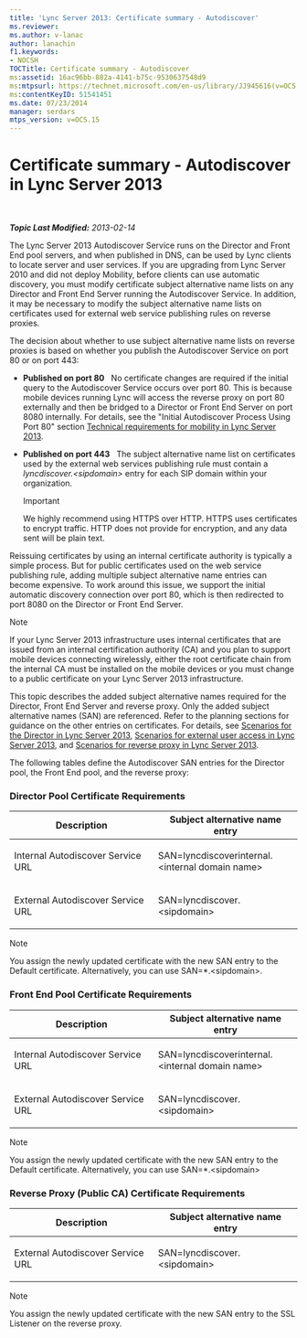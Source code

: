 ```yaml
---
title: 'Lync Server 2013: Certificate summary - Autodiscover'
ms.reviewer: 
ms.author: v-lanac
author: lanachin
f1.keywords:
- NOCSH
TOCTitle: Certificate summary - Autodiscover
ms:assetid: 16ac96bb-882a-4141-b75c-9530637548d9
ms:mtpsurl: https://technet.microsoft.com/en-us/library/JJ945616(v=OCS.15)
ms:contentKeyID: 51541451
ms.date: 07/23/2014
manager: serdars
mtps_version: v=OCS.15
---
```


<div data-xmlns="http://www.w3.org/1999/xhtml">

<div class="topic" data-xmlns="http://www.w3.org/1999/xhtml" data-msxsl="urn:schemas-microsoft-com:xslt" data-cs="http://msdn.microsoft.com/">

<div data-asp="https://msdn2.microsoft.com/asp">

# Certificate summary - Autodiscover in Lync Server 2013

</div>

<div id="mainSection">

<div id="mainBody">

<span> </span>

_**Topic Last Modified:** 2013-02-14_

The Lync Server 2013 Autodiscover Service runs on the Director and Front End pool servers, and when published in DNS, can be used by Lync clients to locate server and user services. If you are upgrading from Lync Server 2010 and did not deploy Mobility, before clients can use automatic discovery, you must modify certificate subject alternative name lists on any Director and Front End Server running the Autodiscover Service. In addition, it may be necessary to modify the subject alternative name lists on certificates used for external web service publishing rules on reverse proxies.

The decision about whether to use subject alternative name lists on reverse proxies is based on whether you publish the Autodiscover Service on port 80 or on port 443:

  - **Published on port 80**   No certificate changes are required if the initial query to the Autodiscover Service occurs over port 80. This is because mobile devices running Lync will access the reverse proxy on port 80 externally and then be bridged to a Director or Front End Server on port 8080 internally. For details, see the "Initial Autodiscover Process Using Port 80" section [Technical requirements for mobility in Lync Server 2013](lync-server-2013-technical-requirements-for-mobility.md).

  - **Published on port 443**   The subject alternative name list on certificates used by the external web services publishing rule must contain a *lyncdiscover.\<sipdomain\>* entry for each SIP domain within your organization.
    
    <div>
    

    > [!IMPORTANT]  
    > We highly recommend using HTTPS over HTTP. HTTPS uses certificates to encrypt traffic. HTTP does not provide for encryption, and any data sent will be plain text.

    
    </div>

Reissuing certificates by using an internal certificate authority is typically a simple process. But for public certificates used on the web service publishing rule, adding multiple subject alternative name entries can become expensive. To work around this issue, we support the initial automatic discovery connection over port 80, which is then redirected to port 8080 on the Director or Front End Server.

<div>


> [!NOTE]  
> If your Lync Server 2013 infrastructure uses internal certificates that are issued from an internal certification authority (CA) and you plan to support mobile devices connecting wirelessly, either the root certificate chain from the internal CA must be installed on the mobile devices or you must change to a public certificate on your Lync Server 2013 infrastructure.



</div>

This topic describes the added subject alternative names required for the Director, Front End Server and reverse proxy. Only the added subject alternative names (SAN) are referenced. Refer to the planning sections for guidance on the other entries on certificates. For details, see [Scenarios for the Director in Lync Server 2013](lync-server-2013-scenarios-for-the-director.md), [Scenarios for external user access in Lync Server 2013](lync-server-2013-scenarios-for-external-user-access.md), and [Scenarios for reverse proxy in Lync Server 2013](lync-server-2013-scenarios-for-reverse-proxy.md).

The following tables define the Autodiscover SAN entries for the Director pool, the Front End pool, and the reverse proxy:

### Director Pool Certificate Requirements

<table>
<colgroup>
<col style="width: 50%" />
<col style="width: 50%" />
</colgroup>
<thead>
<tr class="header">
<th>Description</th>
<th>Subject alternative name entry</th>
</tr>
</thead>
<tbody>
<tr class="odd">
<td><p>Internal Autodiscover Service URL</p></td>
<td><p>SAN=lyncdiscoverinternal.&lt;internal domain name&gt;</p></td>
</tr>
<tr class="even">
<td><p>External Autodiscover Service URL</p></td>
<td><p>SAN=lyncdiscover.&lt;sipdomain&gt;</p></td>
</tr>
</tbody>
</table>


<div>


> [!NOTE]  
> You assign the newly updated certificate with the new SAN entry to the Default certificate. Alternatively, you can use SAN=*.&lt;sipdomain&gt;.



</div>

### Front End Pool Certificate Requirements

<table>
<colgroup>
<col style="width: 50%" />
<col style="width: 50%" />
</colgroup>
<thead>
<tr class="header">
<th>Description</th>
<th>Subject alternative name entry</th>
</tr>
</thead>
<tbody>
<tr class="odd">
<td><p>Internal Autodiscover Service URL</p></td>
<td><p>SAN=lyncdiscoverinternal.&lt;internal domain name&gt;</p></td>
</tr>
<tr class="even">
<td><p>External Autodiscover Service URL</p></td>
<td><p>SAN=lyncdiscover.&lt;sipdomain&gt;</p></td>
</tr>
</tbody>
</table>


<div>


> [!NOTE]  
> You assign the newly updated certificate with the new SAN entry to the Default certificate. Alternatively, you can use SAN=*.&lt;sipdomain&gt;



</div>

### Reverse Proxy (Public CA) Certificate Requirements

<table>
<colgroup>
<col style="width: 50%" />
<col style="width: 50%" />
</colgroup>
<thead>
<tr class="header">
<th>Description</th>
<th>Subject alternative name entry</th>
</tr>
</thead>
<tbody>
<tr class="odd">
<td><p>External Autodiscover Service URL</p></td>
<td><p>SAN=lyncdiscover.&lt;sipdomain&gt;</p></td>
</tr>
</tbody>
</table>


<div>


> [!NOTE]  
> You assign the newly updated certificate with the new SAN entry to the SSL Listener on the reverse proxy.



</div>

</div>

<span> </span>

</div>

</div>

</div>

